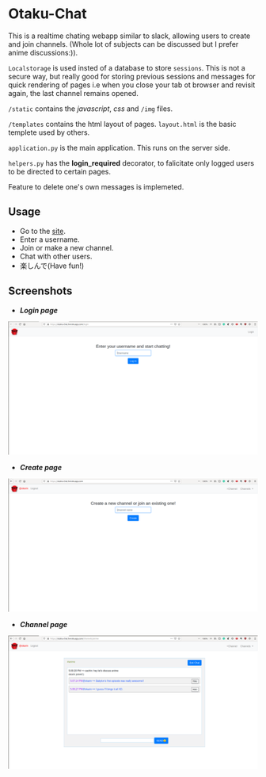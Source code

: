 # Otaku-Chat

This is a realtime chating webapp similar to slack, allowing users to create and join channels. 
(Whole lot of subjects can be discussed but I prefer anime discussions:)).

`Localstorage` is used insted of a database to store `sessions`. This is not a secure way, but really good for storing previous sessions and messages for quick rendering of pages i.e when you close your tab ot browser and revisit again, the last channel remains opened.

`/static` contains the *javascript*, *css* and `/img` files.

`/templates` contains the html layout of pages. `layout.html` is the basic templete used by others.

`application.py` is the main application. This runs on the server side.

`helpers.py` has the **login_required** decorator, to falicitate only logged users to be directed to certain pages.

Feature to delete one's own messages is implemeted.

## Usage

- Go to the [site](https://otaku-chat.herokuapp.com/).
- Enter a username.
- Join or make a new channel.
- Chat with other users.
- 楽しんで(Have fun!)

## Screenshots

- ***Login page***

![login](static/img/login.png)


- ***Create page***

![create](static/img/create.png)


- ***Channel page***

![channel](static/img/channel.png)
